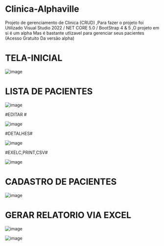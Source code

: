 # Clinica-Alphaville
Projeto de gerenciamento de Clinica (CRUD) ,Para fazer o projeto foi Utilizado Visual Studio 2022 / NET CORE 5.0 /   BootStrap 4 &amp; 5 ,O projeto em si  é um alpha  Mas é bastante utlizavel para gerenciar seus pacientes (Acesso Gratuito Da versão alpha)


# TELA-INICIAL #
![image](https://github.com/Joaovictoraparecido/Clinica-Alphaville/assets/115484907/24eec50e-091c-4c22-8547-7c172c907bff)


# LISTA DE PACIENTES #

![image](https://github.com/Joaovictoraparecido/Clinica-Alphaville/assets/115484907/0b7d54dc-2b60-4b39-9c20-c9ba407a7d81)


#EDITAR #


![image](https://github.com/Joaovictoraparecido/Clinica-Alphaville/assets/115484907/1bc21548-0c6e-47e4-9716-f92d335a27b7)


#DETALHES#


![image](https://github.com/Joaovictoraparecido/Clinica-Alphaville/assets/115484907/20a8476b-2851-4402-801f-ab930e1e2844)


#EXELC,PRINT,CSV#




![image](https://github.com/Joaovictoraparecido/Clinica-Alphaville/assets/115484907/000df748-602d-4c5c-97b7-3c63f36f7f1e)



# CADASTRO DE PACIENTES #


![image](https://github.com/Joaovictoraparecido/Clinica-Alphaville/assets/115484907/69960090-bbfe-434e-8a9b-f53de7f409e1)


# GERAR RELATORIO VIA EXCEL #



![image](https://github.com/Joaovictoraparecido/Clinica-Alphaville/assets/115484907/161d54b5-9753-44e0-a524-884ca7aefb37)

![image](https://github.com/Joaovictoraparecido/Clinica-Alphaville/assets/115484907/aa7de57d-f38f-4f7a-ab22-7d4be989e314)

